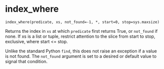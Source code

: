 # index_where

```
index_where(predicate, xs, not_found=-1, *, start=0, stop=sys.maxsize)
```

Returns the index in `xs` at which `predicate` first returns True, 
or `not_found` if none. If xs is a list or tuple, restrict attention 
to the slice from start to stop, exclusive, where start <= stop.

Unlike the standard Python `find`, this does not raise an exception
if a value is not found. The `not_found` argument is set to a
desired or default value to signal that condition.
